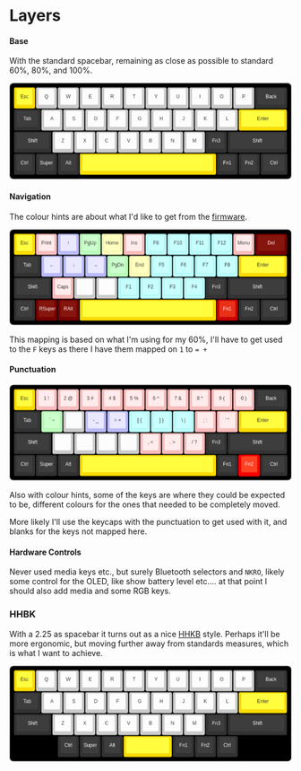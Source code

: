 # Layers

#### Base
With the standard spacebar, remaining as close as possible to standard 60%, 80%, and 100%.

![base layer](kle/traditional.png)

#### Navigation

The colour hints are about what I'd like to get from the [firmware](#firmware).

![navigation layer](kle/traditional_nav_layer.png)

This mapping is based on what I'm using for my 60%, 
I'll have to get used to the `F` keys as there I have them mapped on `1` to `= +`

#### Punctuation

![punctuation layer](kle/traditional_punct_layer.png)

Also with colour hints, some of the keys are where they could be expected to be, 
different colours for the ones that needed to be completely moved.

More likely I'll use the keycaps with the punctuation to get used with it, and blanks for the keys not mapped here.

#### Hardware Controls

Never used media keys etc., but surely Bluetooth selectors and `NKRO`, 
likely some control for the OLED, like show battery level etc.... at that point I should also add media and some RGB keys.

### HHBK
With a 2.25 as spacebar it turns out as a nice [HHKB](https://www.keyboard-layout-editor.com/#/) style.
Perhaps it'll be more ergonomic, but moving further away from standards measures, which is what I want to achieve.

![HHKB sized](kle/hhkb.png)

